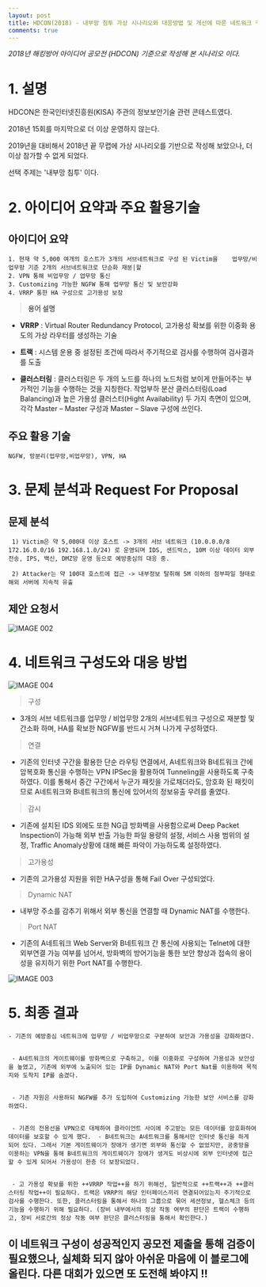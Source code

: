 ```yaml
---
layout: post
title: HDCON(2018) - 내부망 침투 가상 시나리오와 대응방법 및 개선에 따른 네트워크 구성
comments: true
---
```




*2018년 해킹방어 아이디어 공모전 (HDCON) 기준으로 작성해 본 시나리오 이다.*




# 1. 설명

HDCON은 한국인터넷진흥원(KISA) 주관의 정보보안기술 관련 콘테스트였다.

2018년 15회를 마지막으로 더 이상 운영하지 않는다.

2019년을 대비해서 2018년 끝 무렵에 가상 시나리오를 기반으로 작성해 보았으나, 더 이상 참가할 수 없게 되었다.

선택 주제는 '내부망 침투' 이다.



# 2. 아이디어 요약과 주요 활용기술


## 아이디어 요약

```
1. 현재 약 5,000 여개의 호스트가 3개의 서브네트워크로 구성 된 Victim을    업무망/비업무망 기준 2개의 서브네트워크로 단순화 재분|할
2. VPN 통해 비업무망 / 업무망 통신
3. Customizing 가능한 NGFW 통해 업무망 통신 및 보안강화
4. VRRP 통한 HA 구성으로 고가용성 보장
```


> **용어 설명**

* **VRRP** : Virtual Router Redundancy Protocol, 고가용성 확보를 위한 이중화 용도의 가상 라우터를 생성하는 기술

* **트랙** : 시스템 운용 중 설정된 조건에 따라서 주기적으로 검사를 수행하여 검사결과를 도출

* **클러스터링** : 클러스터링은 두 개의 노드를 하나의 노드처럼 보이게 만들어주는 부가적인 기능을 수행하는 것을 지칭한다. 작업부하 분산 클러스터링(Load Balancing)과 높은 가용성 클러스터(Hight Availability) 두 가지 측면이 있으며, 각각 Master – Master 구성과 Master – Slave 구성에 쓰인다.


## 주요 활용 기술

```
NGFW, 망분리(업무망,비업무망), VPN, HA
```


# 3. 문제 분석과 Request For Proposal

## 문제 분석
```
 1) Victim은 약 5,000대 이상 호스트 -> 3개의 서브 네트워크 (10.0.0.0/8 172.16.0.0/16 192.168.1.0/24) 로 운영되며 IDS, 샌드박스, 10M 이상 데이터 외부전송, IPS, 백신, DMZ망 운영 등으로 예방중심의 대응 중.
 
 2) Attacker는 약 100대 호스트에 접근 -> 내부정보 탈취해 5M 이하의 첨부파일 형태로 해외 서버에 지속적 유출 
```


## 제안 요청서


![IMAGE 002](https://user-images.githubusercontent.com/52769104/104817667-fe84f680-5865-11eb-9b1f-1cb01ad61c9d.png)







# 4. 네트워크 구성도와 대응 방법



![IMAGE 004](https://user-images.githubusercontent.com/52769104/104817669-004eba00-5866-11eb-8063-fa947da818b3.png)









> 구성

- 3개의 서브 네트워크를 업무망 / 비업무망 2개의 서브네트워크 구성으로 재분할 및 간소화 하며, HA를 확보한 NGFW를 반드시 거쳐 나가게 구성하였다.

> 연결

- 기존의 인터넷 구간을 활용한 단순 라우팅 연결에서, A네트워크와 B네트워크 간에 암복호화 통신을 수행하는 VPN IPSec을 활용하여 Tunneling을 사용하도록 구축하였다. 이를 통해서 중간 구간에서 누군가 패킷을 가로채더라도, 암호화 된 패킷이므로 A네트워크와 B네트워크의 통신에 있어서의 정보유출 우려를 줄였다.

> 감시

- 기존에 설치된 IDS 외에도 또한 NG급 방화벽을 사용함으로써 Deep Packet Inspection이 가능해 외부 반출 가능한 파일 용량의 설정, 서비스 사용 범위의 설정, Traffic Anomaly상황에 대해 빠른 파악이 가능하도록 설정하였다. 

> 고가용성

- 기존의 고가용성 지원을 위한 HA구성을 통해 Fail Over 구성되었다.

> Dynamic NAT

- 내부망 주소를 감추기 위해서 외부 통신을 연결할 때 Dynamic NAT를 수행한다.

> Port NAT

- 기존의 A네트워크 Web Server와 B네트워크 간 통신에 사용되는 Telnet에 대한 외부연결 가능 여부를 넘어서, 방화벽의 방어기능을 통한 보안 향상과 접속의 용이성을 유지하기 위한 Port NAT를 수행한다.




![IMAGE 003](https://user-images.githubusercontent.com/52769104/104817668-ffb62380-5865-11eb-849d-268d6d1845cf.png)




# 5. 최종 결과

```
- 기존의 예방중심 네트워크에 업무망 / 비업무망으로 구분하여 보안과 가용성을 강화하였다. 


 - A네트워크의 게이트웨이를 방화벽으로 구축하고, 이를 이중화로 구성하여 가용성과 보안성을 높였고, 기존에 외부에 노출되어 있는 IP를 Dynamic NAT와 Port Nat를 이용하여 목적지와 도착지 IP를 숨겼다. 


 - 기존 자원은 사용하되 NGFW를 추가 도입하여 Customizing 가능한 보안 서비스를 강화하였다.


 - 기존의 전용선을 VPN으로 대체하여 클라이언트 사이에 주고받는 모든 데이터를 암호화하여 데이터를 보호할 수 있게 했다.  - B네트워크는 A네트워크를 통해서만 인터넷 통신을 하게 되어 있다. 그래서 기본 게이트웨이가 장애가 생기면 외부와 통신할 수 없었지만, 공중망을 이용하는 VPN을 통해 B네트워크의 게이트웨이가 장애가 생겨도 비상시에 외부 인터넷에 접근 할 수 있게 되어서 가용성이 한층 더 보장되었다.


 - 고 가용성 확보를 위한 ++VRRP 작업++을 하기 위해선, 일반적으로 ++트랙++과 ++클러스터링 작업++이 필요하다. 트랙은 VRRP의 해당 인터페이스끼리 연결되어있는지 주기적으로 검사를 수행한다. 또한, 클러스터링을 통해서 하나의 그룹으로 묶어 세션정보, 헬스체크 등의 기능을 수행하기 위해 필요하다. (장비 내부에서의 정상 작동 여부의 판단은 트랙이 수행하고, 장비 서로간의 정상 작동 여부 판단은 클러스터링을 통해서 확인한다.)
```




## 이 네트워크 구성이 성공적인지 공모전 제출을 통해 검증이 필요했으나, 실체화 되지 않아 아쉬운 마음에 이 블로그에 올린다. 다른 대회가 있으면 또 도전해 봐야지 !!
